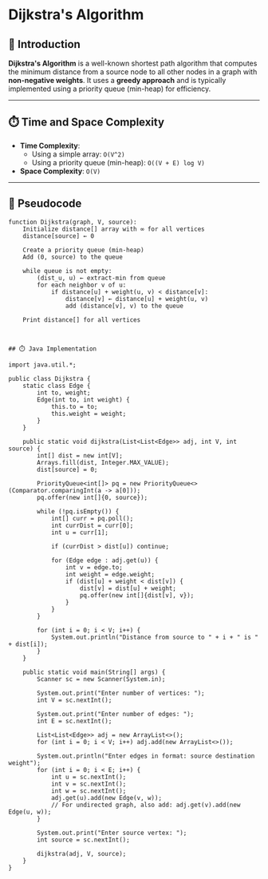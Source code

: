 # Dijkstra's Algorithm

## 📘 Introduction

**Dijkstra's Algorithm** is a well-known shortest path algorithm that computes the minimum distance from a source node to all other nodes in a graph with **non-negative weights**. It uses a **greedy approach** and is typically implemented using a priority queue (min-heap) for efficiency.

---

## ⏱️ Time and Space Complexity

- **Time Complexity**:
  - Using a simple array: `O(V^2)`
  - Using a priority queue (min-heap): `O((V + E) log V)`
- **Space Complexity**: `O(V)`

---

## 🧠 Pseudocode

```text
function Dijkstra(graph, V, source):
    Initialize distance[] array with ∞ for all vertices
    distance[source] ← 0

    Create a priority queue (min-heap)
    Add (0, source) to the queue

    while queue is not empty:
        (dist_u, u) ← extract-min from queue
        for each neighbor v of u:
            if distance[u] + weight(u, v) < distance[v]:
                distance[v] ← distance[u] + weight(u, v)
                add (distance[v], v) to the queue

    Print distance[] for all vertices



## ⏱️ Java Implementation

import java.util.*;

public class Dijkstra {
    static class Edge {
        int to, weight;
        Edge(int to, int weight) {
            this.to = to;
            this.weight = weight;
        }
    }

    public static void dijkstra(List<List<Edge>> adj, int V, int source) {
        int[] dist = new int[V];
        Arrays.fill(dist, Integer.MAX_VALUE);
        dist[source] = 0;

        PriorityQueue<int[]> pq = new PriorityQueue<>(Comparator.comparingInt(a -> a[0]));
        pq.offer(new int[]{0, source});

        while (!pq.isEmpty()) {
            int[] curr = pq.poll();
            int currDist = curr[0];
            int u = curr[1];

            if (currDist > dist[u]) continue;

            for (Edge edge : adj.get(u)) {
                int v = edge.to;
                int weight = edge.weight;
                if (dist[u] + weight < dist[v]) {
                    dist[v] = dist[u] + weight;
                    pq.offer(new int[]{dist[v], v});
                }
            }
        }

        for (int i = 0; i < V; i++) {
            System.out.println("Distance from source to " + i + " is " + dist[i]);
        }
    }

    public static void main(String[] args) {
        Scanner sc = new Scanner(System.in);

        System.out.print("Enter number of vertices: ");
        int V = sc.nextInt();

        System.out.print("Enter number of edges: ");
        int E = sc.nextInt();

        List<List<Edge>> adj = new ArrayList<>();
        for (int i = 0; i < V; i++) adj.add(new ArrayList<>());

        System.out.println("Enter edges in format: source destination weight");
        for (int i = 0; i < E; i++) {
            int u = sc.nextInt();
            int v = sc.nextInt();
            int w = sc.nextInt();
            adj.get(u).add(new Edge(v, w));
            // For undirected graph, also add: adj.get(v).add(new Edge(u, w));
        }

        System.out.print("Enter source vertex: ");
        int source = sc.nextInt();

        dijkstra(adj, V, source);
    }
}


